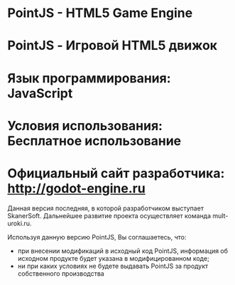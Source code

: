 # PointJS - HTML5 Game Engine
# PointJS - Игровой HTML5 движок
# Язык программирования: JavaScript
# Условия использования: Бесплатное использование
# Официальный сайт разработчика: http://godot-engine.ru

Данная версия последняя, в которой разработчиком выступает SkanerSoft. Дальнейшее развитие проекта осуществляет команда mult-uroki.ru.

Используя данную версию PointJS, Вы соглашаетесь, что:
- при внесении модификаций в исходный код PointJS, информация об исходном продукте будет указана в модифицированном коде;
- ни при каких условиях не будете выдавать PointJS за продукт собственного производства
